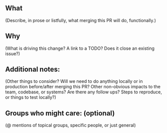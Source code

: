 ## What

(Describe, in prose or listfully, what merging this PR will do, functionally.)

## Why

(What is driving this change? A link to a TODO? Does it close an existing issue?)

## Additional notes:

(Other things to consider? Will we need to do anything locally or in production before/after merging this PR? Other non-obvious impacts to the team, codebase, or systems? Are there any follow ups? Steps to reproduce, or things to test locally?)

## Groups who might care: (optional)

(@ mentions of topical groups, specific people, or just general)
